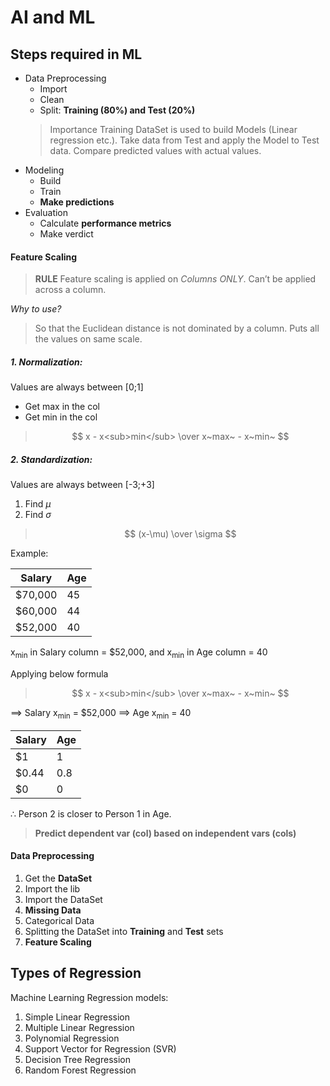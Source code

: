 # AI and ML

## Steps required in ML
* Data Preprocessing
  * Import
  * Clean
  * Split: **Training (80%) and Test (20%)**
  >Importance
  Training DataSet is used to build Models (Linear regression etc.).
  Take data from Test and apply the Model to Test data.
  Compare predicted values with actual values.
* Modeling
  * Build
  * Train
  * **Make predictions**
* Evaluation
  * Calculate **performance metrics**
  * Make verdict

#### Feature Scaling
> **RULE**
> Feature scaling is applied on *Columns ONLY*. Can’t be applied across a column.

*Why to use?*
> So that the Euclidean distance is not dominated by a column. Puts all the values on same scale.

##### 1. Normalization: 
Values are always between [0;1]
* Get max in the col
* Get min in the col
> $$ x - x<sub>min</sub> \over x~max~ - x~min~ $$
##### 2. Standardization: 
Values are always between [-3;+3]
1. Find $\mu$
2. Find $\sigma$
> $$ (x-\mu) \over \sigma $$

Example:

| Salary      | Age         |
| ----------- | ----------- |
| $70,000     | 45       |
| $60,000     | 44        |
| $52,000     | 40        |

x<sub>min</sub> in Salary column = $52,000, and x<sub>min</sub> in Age column = 40

Applying below formula
> $$ x - x<sub>min</sub> \over x~max~ - x~min~ $$

$\implies$ Salary x<sub>min</sub> = $52,000
$\implies$ Age x<sub>min</sub> = 40 

| Salary      | Age         |
| ----------- | ----------- |
| $1     | 1       |
| $0.44     | 0.8        |
| $0     | 0        |

$\therefore$ Person 2 is closer to Person 1 in Age.

> **Predict dependent var (col) based on independent vars (cols)**

#### Data Preprocessing
1. Get the **DataSet**
2. Import the lib
3. Import the DataSet
4. **Missing Data**
5. Categorical Data
6. Splitting the DataSet into **Training** and **Test** sets
7. **Feature Scaling**

## Types of Regression
Machine Learning Regression models:
1. Simple Linear Regression
2. Multiple Linear Regression
3. Polynomial Regression
4. Support Vector for Regression (SVR)
5. Decision Tree Regression
6. Random Forest Regression
